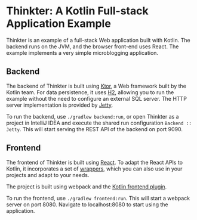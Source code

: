 # Thinkter: A Kotlin Full-stack Application Example

Thinkter is an example of a full-stack Web application built with Kotlin. The backend runs on the JVM, and the browser
front-end uses React. The example implements a very simple microblogging application.

## Backend

The backend of Thinkter is built using [Ktor](https://github.com/kotlin/ktor), a Web framework built by the Kotlin team.
For data persistence, it uses [H2](http://www.h2database.com), allowing you to run the example without the need to configure
an external SQL server. The HTTP server implementation is provided by [Jetty](http://www.eclipse.org/jetty/).

To run the backend, use `./gradlew backend:run`, or open Thinkter as a project in IntelliJ IDEA and execute the shared 
run configuration `Backend :: Jetty`. This will start serving the REST API of the backend on port 9090.

## Frontend

The frontend of Thinkter is built using [React](https://facebook.github.io/react/). To adapt the React APIs to Kotlin,
it incorporates a set of [wrappers](https://github.com/orangy/thinkter/tree/master/frontend/src/org/jetbrains/react), which
you can also use in your projects and adapt to your needs.

The project is built using webpack and the [Kotlin frontend plugin](https://github.com/kotlin/kotlin-frontend-plugin). 

To run the frontend, use `./gradlew frontend:run`. This will start a webpack server on port 8080. Navigate to localhost:8080 
to start using the application.
